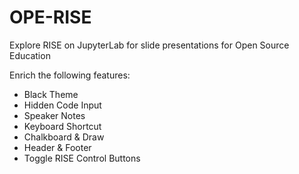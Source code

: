 # OPE-RISE
Explore RISE on JupyterLab for slide presentations for Open Source Education

Enrich the following features:
- Black Theme
- Hidden Code Input
- Speaker Notes
- Keyboard Shortcut 
- Chalkboard & Draw 
- Header & Footer
- Toggle RISE Control Buttons
